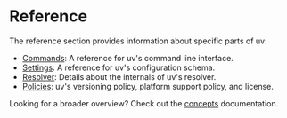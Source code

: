# Reference

The reference section provides information about specific parts of uv:

- [Commands](./cli.md): A reference for uv's command line interface.
- [Settings](./settings.md): A reference for uv's configuration schema.
- [Resolver](./resolver-internals.md): Details about the internals of uv's resolver.
- [Policies](./policies/index.md): uv's versioning policy, platform support policy, and license.

Looking for a broader overview? Check out the [concepts](../concepts/index.md) documentation.
